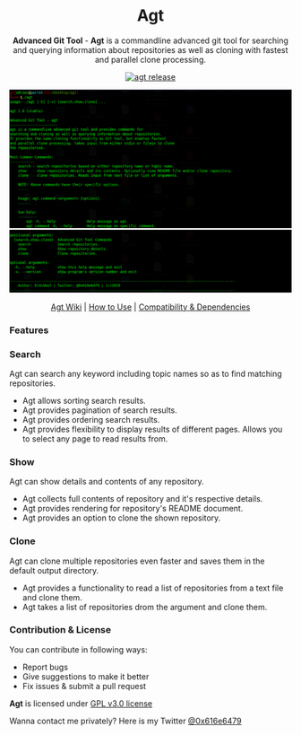 <h1 align="center">Agt</h1>

<p align="center">
  <b>Advanced Git Tool</b> - <b>Agt</b> is a commandline advanced git tool for searching and querying information about repositories as well as cloning with fastest and parallel clone processing.
</p>

<p align="center">
  <a href="https://github.com/bl4ckbo7/agt/releases">
    <img alt="agt release" src="https://img.shields.io/github/release/bl4ckbo7/agt.svg?label=releases">
  </a>
</p>

<img alt="agt Demo" src="https://raw.githubusercontent.com/bl4ckbo7/agt/master/screenshots/agt_help.png">
<img alt="agt Demo" src="https://raw.githubusercontent.com/bl4ckbo7/agt/master/screenshots/agt_help2.png">

<p align="center">
  <a href="https://github.com/bl4ckbo7/agt/wiki">Agt Wiki</a> |
  <a href="https://github.com/bl4ckbo7/agt/wiki/Usage">How to Use</a> |
  <a href="https://github.com/bl4ckbo7/agt/wiki/Compatibility-&-Dependencies">Compatibility & Dependencies</a>
</p>

### Features

### Search
Agt can search any keyword including topic names so as to find matching repositories.
- Agt allows sorting search results.
- Agt provides pagination of search results.
- Agt provides ordering search results.
- Agt provides flexibility to display results of different pages. Allows you to select any page to read results from.

### Show
Agt can show details and contents of any repository.
- Agt collects full contents of repository and it's respective details.
- Agt provides rendering for repository's README document.
- Agt provides an option to clone the shown repository.

### Clone
Agt can clone multiple repositories even faster and saves them in the default output directory.
- Agt provides a functionality to read a list of repositories from a text file and clone them.
- Agt takes a list of repositories drom the argument and clone them.

### Contribution & License
You can contribute in following ways:

- Report bugs
- Give suggestions to make it better
- Fix issues & submit a pull request

**Agt** is licensed under [GPL v3.0 license](https://www.gnu.org/licenses/gpl-3.0.en.html)

Wanna contact me privately? Here is my Twitter [@0x616e6479](https://twitter.com/0x616e6479)
